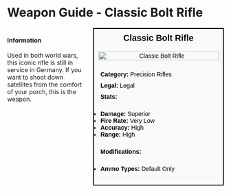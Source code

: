 # Weapon Guide - Classic Bolt Rifle

<div style="display: flex; align-items: flex-start; gap: 10px;">

  <div style="flex: 1; margin-right: 10px;">
  
  #### Information
  Used in both world wars, this iconic rifle is still in service in Germany. If you want to shoot down satellites from the comfort of your porch, this is the weapon.

  </div>

  <div style="width: 300px; border: 2px solid black; font-family: Arial, sans-serif; background-color: #f9f9f9; color: black;">
    <div style="background-color: #f9f9f9; padding: 10px; font-size: 20px; font-weight: bold; text-align: center;">Classic Bolt Rifle</div>
    <div style="text-align: center; padding: 10px;">
      <img src="image_url_here" alt="Classic Bolt Rifle" style="width: 100%; height: auto;">
    </div>
    <div style="padding: 10px;">
    <div style="padding: 5px;"><strong>Category:</strong> Precision Rifles</div>
      <div style="padding: 5px;"><strong>Legal:</strong> Legal</div>
      <div style="padding: 5px;"><strong>Stats:</strong></div>
      <ul style="padding: 5px;">
        <li><strong>Damage:</strong> Superior</li>
        <li><strong>Fire Rate:</strong> Very Low</li>
        <li><strong>Accuracy:</strong> High</li>
        <li><strong>Range:</strong> High</li>
      </ul>
      <div style="padding: 5px;"><strong>Modifications:</strong></div>
      <ul style="padding: 5px;">
        <li><strong>Ammo Types:</strong> Default Only</li>
      </ul>
    </div>
  </div>

</div>
